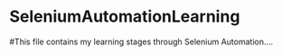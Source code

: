 # SeleniumAutomationLearning
#This file contains my learning stages through Selenium Automation....
